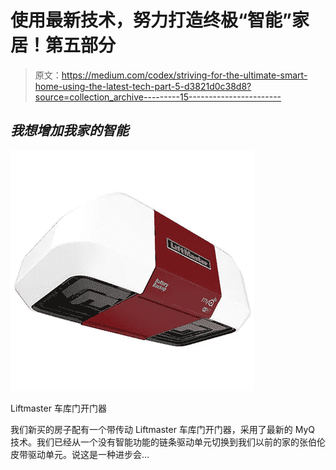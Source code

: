 # 使用最新技术，努力打造终极“智能”家居！第五部分

> 原文：<https://medium.com/codex/striving-for-the-ultimate-smart-home-using-the-latest-tech-part-5-d3821d0c38d8?source=collection_archive---------15----------------------->

## *我想增加我家的智能*

![](img/79ea9098bfd901d302e5b868dc38064c.png)

Liftmaster 车库门开门器

我们新买的房子配有一个带传动 Liftmaster 车库门开门器，采用了最新的 MyQ 技术。我们已经从一个没有智能功能的链条驱动单元切换到我们以前的家的张伯伦皮带驱动单元。说这是一种进步会…